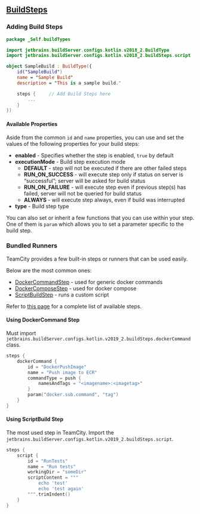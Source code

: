 ## [BuildSteps](https://teamcity.jetbrains.com/app/dsl-documentation/jetbrains.build-server.configs.kotlin.v2019_2.build-steps/index.html)

### Adding Build Steps

``` kotlin
package _Self.buildTypes

import jetbrains.buildServer.configs.kotlin.v2018_2.BuildType
import jetbrains.buildServer.configs.kotlin.v2018_2.buildSteps.script

object SampleBuild : BuildType({
    id("SampleBuild")
    name = "Sample Build"
    description = "This is a sample build."

    steps { 	// Add Build Steps here
        ... 
    }
})
```

#### Available Properties

Aside from the common `id` and `name` properties, you can use and set the values of the following properties for your build steps:

- **enabled** - Specifies whether the step is enabled, `true` by default
- **executionMode** - Build step execution mode
  - **DEFAULT** - step will not be executed if there are other failed steps
  - **RUN_ON_SUCCESS** - will execute step only if status on server is “successful”; server will be asked for build status
  - **RUN_ON_FAILURE** - will execute step even if previous step(s) has failed, server will not be queried for build status
  - **ALWAYS** - will execute step always, even if build was interrupted
- **type** - Build step type

You can also set or inherit a few functions that you can use within your step. One of them is `param` which allows you to set a parameter specific to the build step.

### Bundled Runners

TeamCity provides a few built-in steps or runners that can be used easily.

Below are the most common ones:

- [DockerCommandStep](https://teamcity.jetbrains.com/app/dsl-documentation/jetbrains.build-server.configs.kotlin.v2019_2.build-steps/-docker-command-step/index.html) - used for generic docker commands
- [DockerComposeStep](https://teamcity.jetbrains.com/app/dsl-documentation/jetbrains.build-server.configs.kotlin.v2019_2.build-steps/-docker-compose-step/index.html) - used for docker compose
- [ScriptBuildStep](https://teamcity.jetbrains.com/app/dsl-documentation/jetbrains.build-server.configs.kotlin.v2019_2.build-steps/-script-build-step/index.html) - runs a custom script

Refer to [this page](https://teamcity.jetbrains.com/app/dsl-documentation/jetbrains.build-server.configs.kotlin.v2019_2.build-steps/index.html) for a complete list of available steps.

#### Using DockerCommand Step

Must import `jetbrains.buildServer.configs.kotlin.v2019_2.buildSteps.dockerCommand` class.

```kotlin
steps {
    dockerCommand {
        id = "DockerPushImage"
        name = "Push image to ECR"
        commandType = push {
            namesAndTags = "<imagename>:<imagetag>"
        }
        param("docker.sub.command", "tag")
    }
}
```

#### Using ScriptBuild Step

The most used step in TeamCity. Import the `jetbrains.buildServer.configs.kotlin.v2019_2.buildSteps.script`.

``` kotlin
steps {
    script {
        id = "RunTests"
        name = "Run tests"
        workingDir = "someDir"
        scriptContent = """
            echo 'test'
            echo 'test again'
        """.trimIndent()
    }
}
```

